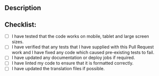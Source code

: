 ## Description

<!--
Please include a summary of the change(s) and/or  which issue(s) are fixed.
This includes of any changes to current behavior, new services required, and any breaking changes
If this closes an issue, please include "closes #XXXX" in your comment to auto-close the issue
-->

## Checklist:

<!-- Please replace every instance of `[ ]` with `[X]` to indicate you have completed the criteria -->

- [ ] I have tested that the code works on mobile, tablet and large screen sizes.
- [ ] I have verified that any tests that I have supplied with this Pull Request work and I have fixed any code which caused pre-existing tests to fail.
- [ ] I have updated any documentation or deploy jobs if required.
- [ ] I have linted my code to ensure that it is formatted correctly.
- [ ] I have updated the translation files if possible.

<!-- Thank you for your submission and for contributing to my site! -->
